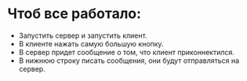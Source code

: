 # Чтоб все работало: 
- Запустить сервер и запустить клиент.
- В клиенте нажать самую большую кнопку.
- В сервер придет сообщение о том, что клиент приконнектился.
- В нижнюю строку писать сообщения, они будут отправляться на сервер.
